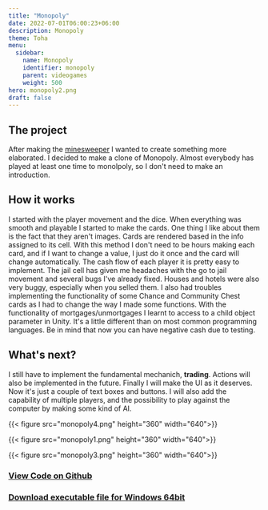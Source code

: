 ```yaml
---
title: "Monopoly"
date: 2022-07-01T06:00:23+06:00
description: Monopoly
theme: Toha
menu:
  sidebar:
    name: Monopoly
    identifier: monopoly
    parent: videogames
    weight: 500
hero: monopoly2.png
draft: false
---
```

## The project
After making the [minesweeper](https://bernatbc.tk/posts/videogames/minesweeper/) I wanted to create something more elaborated. I decided to make a clone of Monopoly. Almost everybody has played at least one time to monolpoly, so I don't need to make an introduction.

## How it works
I started with the player movement and the dice. When everything was smooth and playable I started to make the cards. One thing I like about them is the fact that they aren't images. Cards are rendered based in the info assigned to its cell. With this method I don't need to be hours making each card, and if I want to change a value, I just do it once and the card will change automatically. The cash flow of each player it is pretty easy to implement. The jail cell has given me headaches with the go to jail movement and several bugs I've already fixed. Houses and hotels were also very buggy, especially when you selled them. I also had troubles implementing the functionality of some Chance and Community Chest cards as I had to change the way I made some functions. With the functionality of mortgages/unmortgages I learnt to access to a child object parameter in Unity. It's a little different than on most common programming languages. Be in mind that now you can have negative cash due to testing.

## What's next?
I still have to implement the fundamental mechanich, __trading__. Actions will also be implemented in the future. Finally I will make the UI as it deserves. Now it's just a couple of text boxes and buttons. I will also add the capability of multiple players, and the possibility to play against the computer by making some kind of AI.
 
{{< figure src="monopoly4.png" height="360" width="640">}}
 
{{< figure src="monopoly1.png" height="360" width="640">}}
 
{{< figure src="monopoly3.png" height="360" width="640">}}

### [View Code on Github](https://github.com/BernatBC/Monopoly)

### [Download executable file for Windows 64bit](https://github.com/BernatBC/Monopoly/raw/main/Demo.zip)